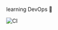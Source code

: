 learning DevOps 🚀


![CI](https://github.com/larsonry/git-practice/actions/workflows/ci.yml/badge.svg)
